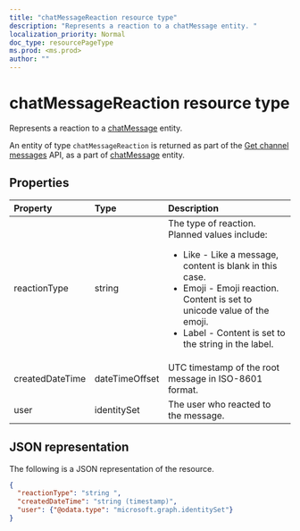 ```yaml
---
title: "chatMessageReaction resource type"
description: "Represents a reaction to a chatMessage entity. "
localization_priority: Normal
doc_type: resourcePageType
ms.prod: <ms.prod>
author: ""
---
```


# chatMessageReaction resource type

Represents a reaction to a [chatMessage](chatmessage.md) entity. 

An entity of type `chatMessageReaction` is returned as part of the [Get channel messages](../api/channel-get-message.md) API, as a part of [chatMessage](chatmessage.md) entity.

## Properties
| Property	   | Type	|Description|
|:---------------|:--------|:----------|
|reactionType|string| The type of reaction. Planned values include: <br><ul><li>Like - Like a message, content is blank in this case.</li><li>Emoji - Emoji reaction. Content is set to unicode value of the emoji.</li><li>Label - Content is set to the string in the label.</li></ul>|
|createdDateTime|dateTimeOffset|UTC timestamp of the root message in ISO-8601 format.|
|user|identitySet|The user who reacted to the message.|

## JSON representation

The following is a JSON representation of the resource.

<!-- {
  "blockType": "resource",
  "optionalProperties": [
    "content"
  ],
  "baseType": "microsoft.graph.entity",
  "@odata.type": "microsoft.graph.chatMessageReaction"
}-->

```json
{
  "reactionType": "string ",
  "createdDateTime": "string (timestamp)",
  "user": {"@odata.type": "microsoft.graph.identitySet"}
}

```

<!-- uuid: 8fcb5dbc-d5aa-4681-8e31-b001d5168d79
2015-10-25 14:57:30 UTC -->
<!-- {
  "type": "#page.annotation",
  "description": "chat message reaction resource",
  "keywords": "",
  "section": "documentation",
  "tocPath": ""
}-->
